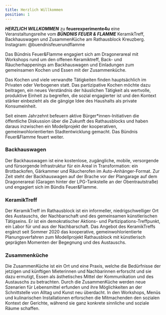 ```yaml
---
title: Herzlich Willkommen
position: 1
---
```


***HERZLICH WILLKOMMEN*** zu **feuerexperimente4u** eine Veranstaltungsreihe
vom ***BÜNDNIS FEUER & FLAMME*** KeramikTreff, Backhauswagen und ZusammenKüche am Rathausblock Kreuzberg.<br> Instagram: @buendnisfeuerundflamme

Das Bündnis Feuer&Flamme engagiert sich am Dragonerareal mit Workshops rund um den offenen Keramiktreff, Back- und Räucherhappenings am Backhauswagen und Einladungen zum gemeinsamen Kochen und Essen mit der Zusammenküche.

Das Kochen und viele verwandte Tätigkeiten finden hauptsächlich im Privaten oder Verbogenen statt. Das partizipative Kochen möchte dazu beitragen, ein neues Verständnis der häuslichen Tätigkeit als wertvolle, produktive Einheit zu begreifen, die sozial engagierter ist und den Kontext stärker einbezieht als die gängige Idee des Haushalts als private Konsumeinheit.

Seit einem Jahrzehnt befeuern aktive Bürger\*innen-Initiativen die öffentliche Diskussion über die Zukunft des Rathausblocks und haben daraus inzwischen ein Modellprojekt der kooperativen, gemeinwohlorientierten Stadtentwicklung gemacht. Das Bündnis Feuer&Flamme feuert weiter.


### Backhauswagen

Der Backhauswagen ist eine kostenlose, zugängliche, mobile, versorgende und fürsorgende Infrastruktur für ein Areal in Transformation: ein Brotbackofen, Gärkammer und Räucherofen im Auto-Anhänger-Format. Zur Zeit steht der Backhauswagen auf der Brache vor der Plangarage auf dem Dragonerareal (Garagen hinter der LPG-Tankstelle an der Obentrautstraße) und engagiert sich im Bündis Feuer&Flamme.

### KeramikTreff

Der KeramikTreff im Rathausblock ist ein informeller, niedrigschwelliger Ort des Austauschs, der Nachbarschaft und des gemeinsamen künstlerischen Tätigseins. Er ist ein demokratischer Aktions- und Partizipations-Treffpunkt, ein Labor für und aus der Nachbarschaft. Das Angebot des KeramikTreffs ergänzt seit Sommer 2020 das kooperative, gemeinwohlorientierte Planungsverfahren zum Modellprojekt Rathausblock mit künstlerisch geprägten Momenten der Begegnung und des Austauschs.

### Zusammenküche

Die ZusammenKüche ist ein Ort und eine Praxis, welche die Bedürfnisse der jetzigen und künftigen Mieterinnen und Nachbarinnen erforscht und sie dazu ermutigt, Essen als ästhetisches Mittel der Kommunikation und des Austauschs zu betrachten. Durch die ZusammenKüche werden neue Szenarien für Lebensmittel erfunden und ihre Möglichkeiten an der Schnittstelle von Alltag und Kunst neu überdacht. In den Workshops, Menüs und kulinarischen Installationen erforschen die Mitmachenden den sozialen Kontext der Gerichte, während sie ganz konkrete sinnliche und soziale Räume schaffen.
